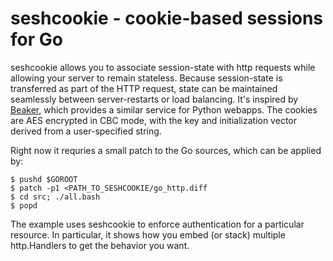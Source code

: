 seshcookie - cookie-based sessions for Go
=========================================

seshcookie allows you to associate session-state with http requests
while allowing your server to remain stateless.  Because session-state
is transferred as part of the HTTP request, state can be maintained
seamlessly between server-restarts or load balancing.  It's inspired
by [Beaker](http://pypi.python.org/pypi/Beaker), which provides a
similar service for Python webapps.  The cookies are AES encrypted in
CBC mode, with the key and initialization vector derived from a
user-specified string.

Right now it requries a small patch to the Go sources, which can be
applied by:

    $ pushd $GOROOT
    $ patch -p1 <PATH_TO_SESHCOOKIE/go_http.diff
    $ cd src; ./all.bash
    $ popd

The example uses seshcookie to enforce authentication for a particular
resource.  In particular, it shows how you embed (or stack) multiple
http.Handlers to get the behavior you want.

